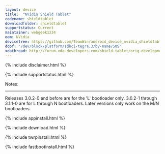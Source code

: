 ```yaml
---
layout: device
title:  "NVidia Shield Tablet"
codename: shieldtablet
downloadfolder: shieldtablet
supportstatus: Current
maintainer: webgeek1234
oem: NVidia
devicetree: https://github.com/TeamWin/android_device_nvidia_shieldtablet
ddof: "/dev/block/platform/sdhci-tegra.3/by-name/SOS"
xdathread: http://forum.xda-developers.com/shield-tablet/orig-development/recovery-twrp-2-8-7-0-touch-recovery-t3257172
---
```


{% include disclaimer.html %}

{% include supportstatus.html %}

<div class='page-heading'>Notes:</div>
<hr />
<p class="text">Releases 3.0.2-0 and before are for the 'L' bootloader only. 3.0.2-1 through 3.1.1-0 are for L through N bootloaders. Later versions only work on the M/N bootloaders.</p>

{% include appinstall.html %}

{% include download.html %}

{% include twrpinstall.html %}

{% include fastbootinstall.html %}
